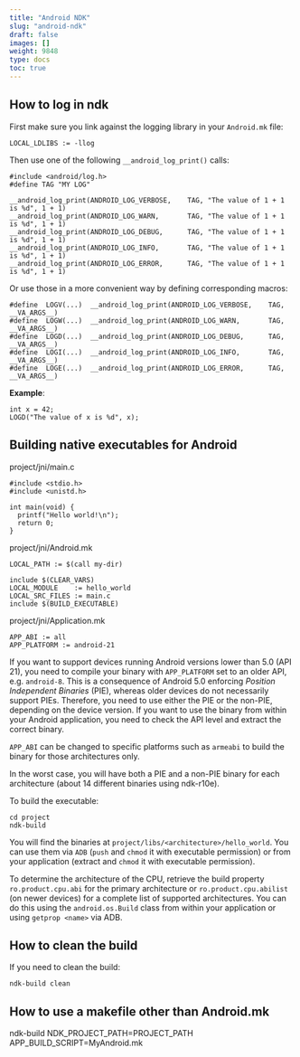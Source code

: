 ```yaml
---
title: "Android NDK"
slug: "android-ndk"
draft: false
images: []
weight: 9848
type: docs
toc: true
---
```


## How to log in ndk
First make sure you link against the logging library in your `Android.mk` file:

    LOCAL_LDLIBS := -llog   

Then use one of the following `__android_log_print()` calls:
    
    #include <android/log.h>    
    #define TAG "MY LOG"
    
    __android_log_print(ANDROID_LOG_VERBOSE,    TAG, "The value of 1 + 1 is %d", 1 + 1)
    __android_log_print(ANDROID_LOG_WARN,       TAG, "The value of 1 + 1 is %d", 1 + 1)
    __android_log_print(ANDROID_LOG_DEBUG,      TAG, "The value of 1 + 1 is %d", 1 + 1)
    __android_log_print(ANDROID_LOG_INFO,       TAG, "The value of 1 + 1 is %d", 1 + 1)
    __android_log_print(ANDROID_LOG_ERROR,      TAG, "The value of 1 + 1 is %d", 1 + 1)

Or use those in a more convenient way by defining corresponding macros:

    #define  LOGV(...)  __android_log_print(ANDROID_LOG_VERBOSE,    TAG, __VA_ARGS__)
    #define  LOGW(...)  __android_log_print(ANDROID_LOG_WARN,       TAG, __VA_ARGS__)
    #define  LOGD(...)  __android_log_print(ANDROID_LOG_DEBUG,      TAG, __VA_ARGS__)
    #define  LOGI(...)  __android_log_print(ANDROID_LOG_INFO,       TAG, __VA_ARGS__)
    #define  LOGE(...)  __android_log_print(ANDROID_LOG_ERROR,      TAG, __VA_ARGS__)

**Example**:

    int x = 42;
    LOGD("The value of x is %d", x);

## Building native executables for Android
project/jni/main.c

    #include <stdio.h>
    #include <unistd.h>
    
    int main(void) {
      printf("Hello world!\n");
      return 0;
    }

project/jni/Android.mk

    LOCAL_PATH := $(call my-dir)
    
    include $(CLEAR_VARS)
    LOCAL_MODULE    := hello_world
    LOCAL_SRC_FILES := main.c
    include $(BUILD_EXECUTABLE)

project/jni/Application.mk

    APP_ABI := all
    APP_PLATFORM := android-21

If you want to support devices running Android versions lower than 5.0 (API 21), you need to compile your binary with `APP_PLATFORM` set to an older API, e.g. `android-8`. This is a consequence of Android 5.0 enforcing *Position Independent Binaries* (PIE), whereas older devices do not necessarily support PIEs. Therefore, you need to use either the PIE or the non-PIE, depending on the device version. If you want to use the binary from within your Android application, you need to check the API level and extract the correct binary.

`APP_ABI` can be changed to specific platforms such as `armeabi` to build the binary for those architectures only.

In the worst case, you will have both a PIE and a non-PIE binary for each architecture (about 14 different binaries using ndk-r10e).

To build the executable:

    cd project
    ndk-build

You will find the binaries at `project/libs/<architecture>/hello_world`. You can use them via `ADB` (`push` and `chmod` it with executable permission) or from your application (extract and `chmod` it with executable permission).

To determine the architecture of the CPU, retrieve the build property `ro.product.cpu.abi` for the primary architecture or `ro.product.cpu.abilist` (on newer devices) for a complete list of supported architectures. You can do this using the `android.os.Build` class from within your application or using `getprop <name>` via ADB.

## How to clean the build
If you need to clean the build:

    ndk-build clean

## How to use a makefile other than Android.mk
ndk-build NDK_PROJECT_PATH=PROJECT_PATH APP_BUILD_SCRIPT=MyAndroid.mk

